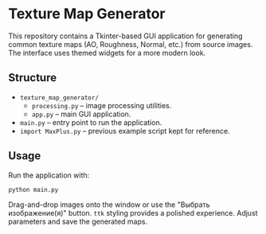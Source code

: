 # Texture Map Generator

This repository contains a Tkinter-based GUI application for generating common texture maps (AO, Roughness, Normal, etc.) from source images. The interface uses themed widgets for a more modern look.

## Structure

- `texture_map_generator/`
  - `processing.py` – image processing utilities.
  - `app.py` – main GUI application.
- `main.py` – entry point to run the application.
- `import MaxPlus.py` – previous example script kept for reference.

## Usage

Run the application with:

```bash
python main.py
```

Drag-and-drop images onto the window or use the "Выбрать изображение(я)" button. `ttk` styling provides a polished experience. Adjust parameters and save the generated maps.
